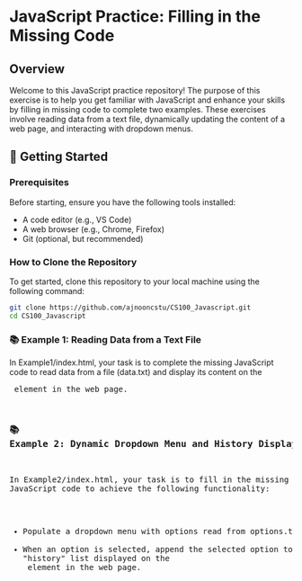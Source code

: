 # JavaScript Practice: Filling in the Missing Code

## Overview
Welcome to this JavaScript practice repository! The purpose of this exercise is to help you get familiar with JavaScript and enhance your skills by filling in missing code to complete two examples. These exercises involve reading data from a text file, dynamically updating the content of a web page, and interacting with dropdown menus.

## 🚀 Getting Started

### Prerequisites
Before starting, ensure you have the following tools installed:
- A code editor (e.g., VS Code)
- A web browser (e.g., Chrome, Firefox)
- Git (optional, but recommended)

### How to Clone the Repository
To get started, clone this repository to your local machine using the following command:

```bash
git clone https://github.com/ajnooncstu/CS100_Javascript.git
cd CS100_Javascript
```

### 📚 Example 1: Reading Data from a Text File
In Example1/index.html, your task is to complete the missing JavaScript code to read data from a file (data.txt) and display its content on the <pre> element in the web page.

### 📚 Example 2: Dynamic Dropdown Menu and History Display
In Example2/index.html, your task is to fill in the missing JavaScript code to achieve the following functionality:
- Populate a dropdown menu with options read from options.txt.
- When an option is selected, append the selected option to a "history" list displayed on the <div> element in the web page.



